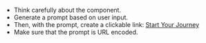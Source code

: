- Think carefully about the component.
- Generate a prompt based on user input.
- Then, with the prompt, create a clickable link: [Start Your Journey](https://www.google.com/v0.dev/chat?q={prompt})
- Make sure that the prompt is URL encoded.